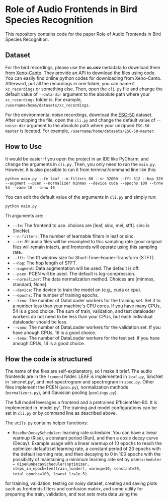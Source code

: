 # Role of Audio Frontends in Bird Species Recognition
This repository contains code for the paper Role of Audio Frontends in Bird Species Recognition.

## Dataset
For the bird recordings, please use the **xc.csv** metadata to download them from [Xeno-Canto](https://xeno-canto.org/). They provide an API to download the files using code. You can easily find online python codes for downloading from Xeno-Canto.
Afterward, put all the recordings in one folder, you can name it `xc_recordings` or something else. Then, open the `cli.py` file and change the default value of `--data-dir` argument  to the absolute path where your `xc_recordings` folder is. For example, `/username/home/datasets/xc_recordings`. 

For the environmental noise recordings, download the [ESC-50](https://github.com/karolpiczak/ESC-50) dataset. After unzipping the file, open the `cli.py` and change the default value of `--noise-dir` argument to the absolute path where your unzipped `ESC-50-master` is located. For example, `/username/home/datasets/ESC-50-master`.

## How to Use
It would be easier if you open the project in an IDE like PyCharm, and change the arguments in `cli.py`. Then, you only need to run the `main.py`. However, it is also possible to run it from terminal/command line like this:
```
python main.py --fe leaf --n-filters 80 --sr 32000 --fft 512 --hop 320 --augment --pcen --normalizer minmax --device cuda --epochs 100 --trnw 54 --vanw 16 --tenw 16
```
You can edit the default value of the arguments in `cli.py` and simply run:
```
python main.py
```

Th arguments are:
* `--fe`:  The frontend to use. choices are [leaf, sinc, mel, stft]. sinc is SincNet.
* `--n-filters`: The number of learnable filters in leaf or sinc.
* `--sr`: All audio files will be resampled to this sampling rate (your original files will remain intact), and frontends will operate using this sampling rate.
* `--fft`: The fft window size for Short-Time-Fourier-Transform (STFT).
* `--hop`: The hop length of STFT.
* `--augment`: Data augmentation will be used. The default is off.
* `--pcen`: PCEN will be used. The default is log-compression.
* `--normalizer`: The data normalization method. Choices are [minmax, standard, None].
* `--device`: The device to train the model on (e.g., cuda or cpu).
* `--epochs`: The number of training epochs.
* `--trnw`: The number of DataLoader workers for the training set. Set it to a number less than your machine's CPU cores. If you have many CPUs, 54 is a good choice. The sum of train, validation, and test dataloader workers do not need to be less than your CPUs, but each individual dataloader should be less.
* `--vanw`: The number of DataLoader workers for the validation set. If you have anough CPUs, 16 is a good choice.
* `--tenw`: The number of DataLoader workers for the test set. If you have anough CPUs, 16 is a good choice.

## How the code is structured
The name of the files are self-explanatory, so I make it brief. The audio frontends are in the `fronend` folder. LEAF is implemented in `leaf.py`, SincNet in 'sincnet.py', and mel-spectrogram and spectrogram in `spec.py`. Other files implement the PCEN (`pcen.py`), normalization methods (`normalizers.py`), and Gaussian pooling (`poolings.py`).

The full model leverages a frontend and a pretrained EfficientNet-B0. It is implemented in 'model.py'. The training and model configurations can be set in `cli.py` or by command line as described above.

The `utils.py` contains helper functions:
* `RiseRunDecayScheduler`: learning rate scheduler. You can have a linear warmup (Rise), a constant period (Run), and then a cosie decay curve (Decay). Example usage with a linear warmup of 10 epochs to reach the optimizer default/set learning rate, a constant period of 20 epochs with the default learning rate, and then decaying to 0 in 100 epochs with the possibility of maintaining a minimum learning rate set by user:`scheduler = RiseRunDecayScheduler(optimizer, steps_in_epoch=len(train_loader), warmup=10, constant=20, total_epochs=100, lowest_lr=1e-5)`.

for training, validation, testing on noisy dataset, creating and saving plots such as frontends filters and confusion matrix, and some utility for preparing the train, validation, and test sets meta data using the 
